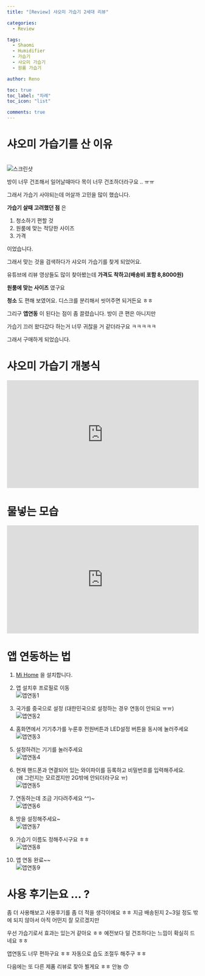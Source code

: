 ```yaml
---
title: "[Review] 샤오미 가습기 2세대 리뷰"

categories:
  - Review

tags:
  - Shaomi
  - Humidifier
  - 가습기
  - 샤오미 가습기
  - 원룸 가습기

author: Reno

toc: true
toc_label: "차례"
toc_icon: "list"

comments: true
---
```


# 샤오미 가습기를 산 이유

<br>![스크린샷](/assets/images/post_image/샤오미썸네일.png)

방이 너무 건조해서 일어날때마다 목이 너무 건조하더라구요 .. ㅠㅠ

그래서 가습기 사야되는데 머살까 고민을 많이 했습니다.

**가습기 살때 고려했던 점** 은

1. 청소하기 편할 것
2. 원룸에 맞는 적당한 사이즈
3. 가격

이었습니다.

그래서 맞는 것을 검색하다가 샤오미 가습기를 찾게 되었어요.

유튜브에 리뷰 영상들도 많이 찾아봤는데 **가격도 착하고(배송비 포함 8,8000원)**

**원룸에 맞는 사이즈** 였구요

**청소** 도 편해 보였어요. 디스크를 분리해서 씻어주면 되거든요 ㅎㅎ

그리구 **앱연동** 이 된다는 점이 좀 끌렸습니다. 방이 큰 편은 아니지만

가습기 끄러 왔다갔다 하는거 너무 귀찮을 거 같더라구요 ㅋㅋㅋㅋㅋ

그래서 구매하게 되었습니다.

# 샤오미 가습기 개봉식

<style>.embed-container { position: relative; padding-bottom: 56.25%; height: 0; overflow: hidden; max-width: 100%; } .embed-container iframe, .embed-container object, .embed-container embed { position: absolute; top: 0; left: 0; width: 100%; height: 100%; }</style><div class='embed-container'><iframe src='https://www.youtube.com/embed//hu46hXuaJmE' frameborder='0' allowfullscreen></iframe></div>

# 물넣는 모습

<style>.embed-container { position: relative; padding-bottom: 56.25%; height: 0; overflow: hidden; max-width: 100%; } .embed-container iframe, .embed-container object, .embed-container embed { position: absolute; top: 0; left: 0; width: 100%; height: 100%; }</style><div class='embed-container'><iframe src='https://www.youtube.com/embed//ebRlM7tFVrI' frameborder='0' allowfullscreen></iframe></div>

# 앱 연동하는 법

1. [Mi Home](https://play.google.com/store/apps/details?id=com.xiaomi.smarthome&hl=ko) 을 설치합니다.

2. 앱 설치후 프로필로 이동
<br>![앱연동1](/assets/images/post_image/앱연동1.jpg)

3. 국가를 중국으로 설정 (대한민국으로 설정하는 경우 연동이 안되요 ㅠㅠ)
<br>![앱연동2](/assets/images/post_image/앱연동2.jpg)

4. 홈화면에서 기기추가를 누룬후 전원버튼과 LED설정 버튼을 동시에 눌러주세요
<br>![앱연동3](/assets/images/post_image/앱연동3.jpg)

5. 설정하려는 기기를 눌러주세요
<br>![앱연동4](/assets/images/post_image/앱연동4.jpg)

6. 현재 핸드폰과 연결되어 있는 와이파이를 등록하고 비밀번호를 입력해주세요.
<br>(왜 그런지는 모르겠지만 2G밖에 안되더라구요 ㅠ)
<br>![앱연동5](/assets/images/post_image/앱연동5.jpg)

7. 연동하는데 조금 기다려주세요 ^^)~
<br>![앱연동6](/assets/images/post_image/앱연동6.jpg)

8. 방을 설정해주세요~
<br>![앱연동7](/assets/images/post_image/앱연동7.jpg)

9. 가습기 이름도 정해주시구요 ㅎㅎ
<br>![앱연동8](/assets/images/post_image/앱연동8.jpg)

10. 앱 연동 완료~~
<br>![앱연동9](/assets/images/post_image/앱연동9.jpg)

# 사용 후기는요 ... ?

좀 더 사용해보고 사용후기를 좀 더 적을 생각이에요 ㅎㅎ 지금 배송된지 2~3일 정도 밖에 되지 않아서 아직 어떤지 잘 모르겠지만

우선 가습기로서 효과는 있는거 같아요 ㅎㅎ 예전보다 덜 건조하다는 느낌이 확실히 드네요 ㅎㅎ

앱연동도 너무 편하구요 ㅎㅎ 자동으로 습도 조절두 해주구 ㅎㅎ

다음에는 또 다른 제품 리뷰로 찾아 뵐게요 ㅎㅎ 안뇽 :kissing_smiling_eyes:
